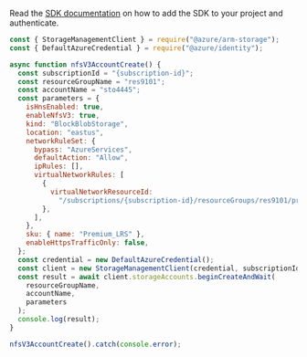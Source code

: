 Read the [SDK documentation](https://github.com/Azure/azure-sdk-for-js/blob/%40azure%2Farm-storage_17.2.0/sdk/storage/arm-storage/README.md) on how to add the SDK to your project and authenticate.

```javascript
const { StorageManagementClient } = require("@azure/arm-storage");
const { DefaultAzureCredential } = require("@azure/identity");

async function nfsV3AccountCreate() {
  const subscriptionId = "{subscription-id}";
  const resourceGroupName = "res9101";
  const accountName = "sto4445";
  const parameters = {
    isHnsEnabled: true,
    enableNfsV3: true,
    kind: "BlockBlobStorage",
    location: "eastus",
    networkRuleSet: {
      bypass: "AzureServices",
      defaultAction: "Allow",
      ipRules: [],
      virtualNetworkRules: [
        {
          virtualNetworkResourceId:
            "/subscriptions/{subscription-id}/resourceGroups/res9101/providers/Microsoft.Network/virtualNetworks/net123/subnets/subnet12",
        },
      ],
    },
    sku: { name: "Premium_LRS" },
    enableHttpsTrafficOnly: false,
  };
  const credential = new DefaultAzureCredential();
  const client = new StorageManagementClient(credential, subscriptionId);
  const result = await client.storageAccounts.beginCreateAndWait(
    resourceGroupName,
    accountName,
    parameters
  );
  console.log(result);
}

nfsV3AccountCreate().catch(console.error);
```
